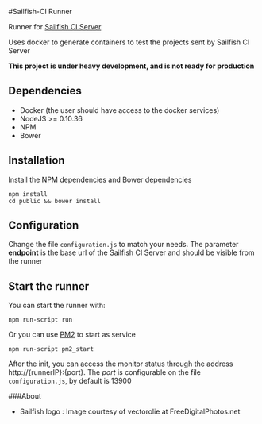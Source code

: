 #Sailfish-CI Runner

Runner for [Sailfish CI Server](https://github.com/urodoz/sailfish-server)

Uses docker to generate containers to test the projects sent by Sailfish CI Server

**This project is under heavy development, and is not ready for production**

## Dependencies

* Docker (the user should have access to the docker services)
* NodeJS >= 0.10.36
* NPM
* Bower

## Installation

Install the NPM dependencies and Bower dependencies

    npm install
    cd public && bower install
    
## Configuration

Change the file ```configuration.js``` to match your needs. The parameter **endpoint** is the base url of
the Sailfish CI Server and should be visible from the runner

## Start the runner

You can start the runner with:

    npm run-script run
    
Or you can use [PM2](https://github.com/Unitech/pm2) to start as service

    npm run-script pm2_start
    
After the init, you can access the monitor status through the address http://{runnerIP}:{port}. The *port* is
configurable on the file ```configuration.js```, by default is 13900

###About

* Sailfish logo : Image courtesy of vectorolie at FreeDigitalPhotos.net
